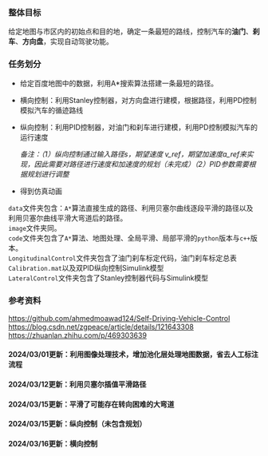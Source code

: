 ### 整体目标
给定地图与市区内的初始点和目的地，确定一条最短的路线，控制汽车的**油门**、**刹车**、**方向盘**，实现自动驾驶功能。

### 任务划分

* 给定百度地图中的数据，利用A\*搜索算法搭建一条最短的路径。

* 横向控制：利用Stanley控制器，对方向盘进行建模，根据路径，利用PD控制模拟汽车的循迹路线  

  <!-- ***Stanley控制器***： -->

  <!-- ![](./image/equ1.png) -->
  
* 纵向控制：利用PID控制器，对油门和刹车进行建模，利用PD控制模拟汽车的运行速度  

  <!-- ***PID控制器***： -->
  
  <!-- ![](./image/equ2.png) -->
  
  *备注：（1）纵向控制通过输入路径s，期望速度 v_ref，期望加速度a_ref来实现，因此需要对路径进行速度和加速度的规划（未完成）（2）PID参数需要根据规划进行调整*
  
* 得到仿真动画

<!-- ### Bonus

* 进行十字路口、交通信号灯的建模
* 进行地面不平引起的坡度的建模
* to be continued…… -->

`data`文件夹包含：`A*`算法直接生成的路径、利用贝塞尔曲线逐段平滑的路径以及利用贝塞尔曲线平滑大弯道后的路径。  
`image`文件夹同。  
`code`文件夹包含了`A*`算法、地图处理、全局平滑、局部平滑的`python`版本与`c++`版本。  
`LongitudinalControl`文件夹包含了油门刹车标定代码，油门刹车标定总表`Calibration.mat`以及双PID纵向控制Simulink模型  
`LateralControl`文件夹包含了Stanley控制器代码与Simulink模型

### 参考资料

https://github.com/ahmedmoawad124/Self-Driving-Vehicle-Control
https://blog.csdn.net/zgpeace/article/details/121643308  
https://zhuanlan.zhihu.com/p/469303639

#### 2024/03/01更新：利用图像处理技术，增加池化层处理地图数据，省去人工标注流程
#### 2024/03/12更新：利用贝塞尔插值平滑路径
#### 2024/03/15更新：平滑了可能存在转向困难的大弯道  
#### 2024/03/15更新：纵向控制（未包含规划）
#### 2024/03/16更新：横向控制
